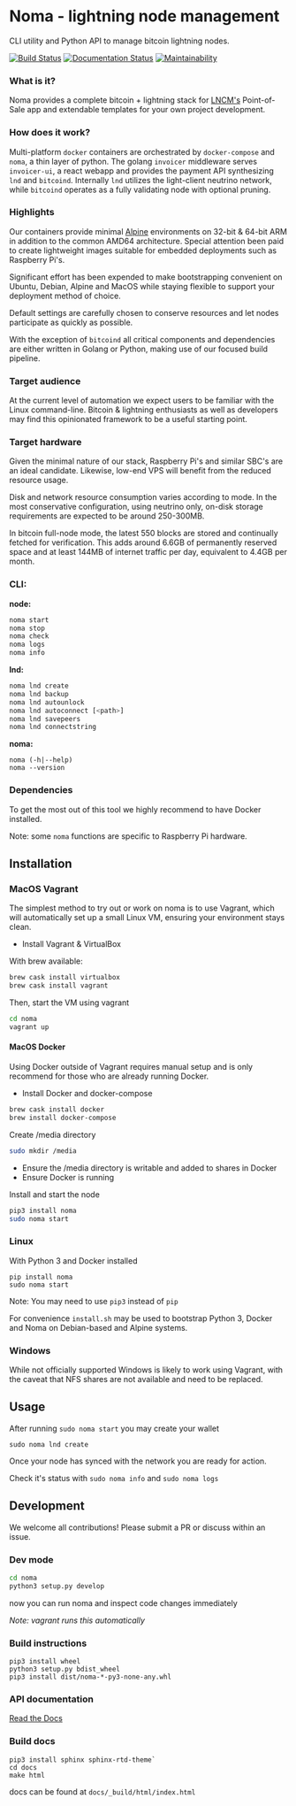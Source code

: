 # Noma - lightning node management

CLI utility and Python API to manage bitcoin lightning nodes.

[![Build Status](https://travis-ci.com/lncm/noma.svg?branch=master)](https://travis-ci.com/lncm/noma)
[![Documentation Status](https://readthedocs.org/projects/noma/badge/?version=latest)](https://noma.readthedocs.io/en/latest/?badge=latest)
[![Maintainability](https://api.codeclimate.com/v1/badges/fd95275314bd4f680140/maintainability)](https://codeclimate.com/github/lncm/noma/maintainability)

### What is it?
Noma provides a complete bitcoin + lightning stack for [LNCM's](https://lncm.io) Point-of-Sale app and extendable templates for your own project development.

### How does it work?
Multi-platform `docker` containers are orchestrated by `docker-compose` and `noma`, a thin layer of python. The golang `invoicer` middleware serves `invoicer-ui`, a react webapp and provides the payment API synthesizing `lnd` and `bitcoind`. Internally `lnd` utilizes the light-client neutrino network, while `bitcoind` operates as a fully validating node with optional pruning.

### Highlights
Our containers provide minimal [Alpine](https://alpinelinux.org) environments on 32-bit & 64-bit ARM in addition to the common AMD64 architecture. Special attention been paid to create lightweight images suitable for embedded deployments such as Raspberry Pi's.

Significant effort has been expended to make bootstrapping convenient on Ubuntu, Debian, Alpine and MacOS while staying flexible to support your deployment method of choice.

Default settings are carefully chosen to conserve resources and let nodes participate as quickly as possible.

With the exception of `bitcoind` all critical components and dependencies are either written in Golang or Python, making use of our focused build pipeline.

### Target audience

At the current level of automation we expect users to be familiar with the Linux command-line. Bitcoin & lightning enthusiasts as well as developers may find this opinionated framework to be a useful starting point.

### Target hardware

Given the minimal nature of our stack, Raspberry Pi's and similar SBC's are an ideal candidate. Likewise, low-end VPS will benefit from the reduced resource usage.

Disk and network resource consumption varies according to mode. In the most conservative configuration, using neutrino only, on-disk storage requirements are expected to be around 250-300MB.

In bitcoin full-node mode, the latest 550 blocks are stored and continually fetched for verification. This adds around 6.6GB of permanently reserved space and at least 144MB of internet traffic per day, equivalent to 4.4GB per month.

### CLI:
**node:**
```bash
noma start
noma stop
noma check
noma logs
noma info
```
**lnd:**
```bash
noma lnd create
noma lnd backup
noma lnd autounlock
noma lnd autoconnect [<path>]
noma lnd savepeers
noma lnd connectstring
```
**noma:**
```
noma (-h|--help)
noma --version
```

### Dependencies

To get the most out of this tool we highly recommend to have Docker installed.

Note: some `noma` functions are specific to Raspberry Pi hardware.

## Installation

### MacOS Vagrant

The simplest method to try out or work on noma is to use Vagrant, which will automatically set up a small Linux VM, ensuring your environment stays clean.

* Install Vagrant & VirtualBox

With brew available:
```bash
brew cask install virtualbox
brew cask install vagrant
```
Then, start the VM using vagrant
```bash
cd noma
vagrant up
```

#### MacOS Docker

Using Docker outside of Vagrant requires manual setup and is only recommend for those who are already running Docker.

- Install Docker and docker-compose
```bash
brew cask install docker
brew install docker-compose
```

Create /media directory
```bash
sudo mkdir /media
```

* Ensure the /media directory is writable and added to shares in Docker
* Ensure Docker is running

Install and start the node
```bash
pip3 install noma
sudo noma start
```

### Linux

With Python 3 and Docker installed

```
pip install noma 
sudo noma start
```
Note: You may need to use `pip3` instead of `pip`

For convenience `install.sh` may be used to bootstrap Python 3, Docker and Noma on Debian-based and Alpine systems.

### Windows

While not officially supported Windows is likely to work using Vagrant, with the caveat that NFS shares are not available and need to be replaced.

## Usage

After running `sudo noma start` you may create your wallet  

`sudo noma lnd create`

Once your node has synced with the network you are ready for action.

Check it's status with `sudo noma info` and `sudo noma logs`

## Development

We welcome all contributions! Please submit a PR or discuss within an issue.

### Dev mode

```bash
cd noma
python3 setup.py develop
```
now you can run noma and inspect code changes immediately

*Note: vagrant runs this automatically*

### Build instructions

```
pip3 install wheel
python3 setup.py bdist_wheel
pip3 install dist/noma-*-py3-none-any.whl
```

### API documentation

[Read the Docs](https://noma.readthedocs.io/en/latest/)


### Build docs

```
pip3 install sphinx sphinx-rtd-theme`
cd docs
make html
```

docs can be found at `docs/_build/html/index.html`
